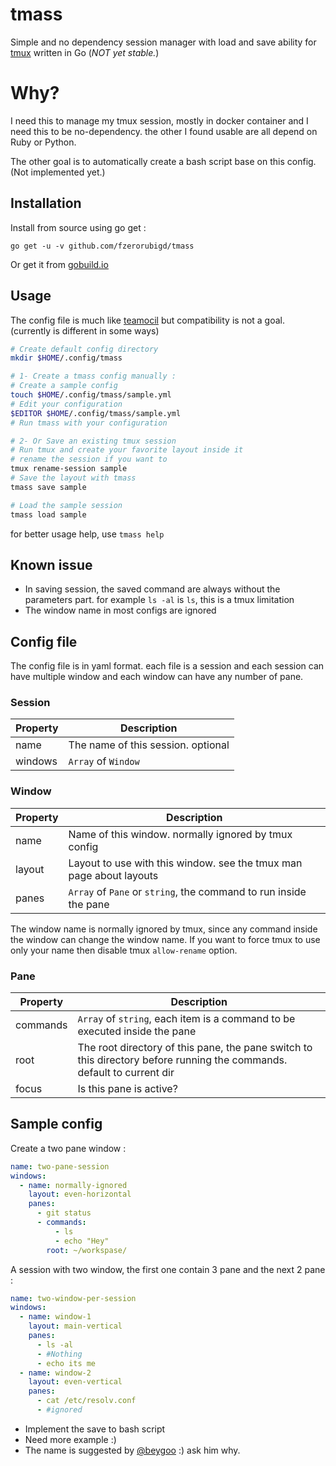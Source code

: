 # tmass

Simple and no dependency session manager with load and save ability for [tmux](http://tmux.sourceforge.net/) written in Go (*NOT yet stable.*)

# Why?

I need this to manage my tmux session, mostly in docker container and I need this to be no-dependency. the other I found usable are all depend on Ruby or Python.

The other goal is to automatically create a bash script base on this config. (Not implemented yet.)

## Installation

Install from source using go get :

```go get -u -v github.com/fzerorubigd/tmass```

Or get it from [gobuild.io](http://gobuild.io/github.com/fzerorubigd/tmass)

## Usage

The config file is much like [teamocil](http://www.teamocil.com/ ) but compatibility is not a goal. (currently is different in some ways)

```bash
# Create default config directory
mkdir $HOME/.config/tmass

# 1- Create a tmass config manually :
# Create a sample config
touch $HOME/.config/tmass/sample.yml
# Edit your configuration
$EDITOR $HOME/.config/tmass/sample.yml
# Run tmass with your configuration

# 2- Or Save an existing tmux session
# Run tmux and create your favorite layout inside it
# rename the session if you want to
tmux rename-session sample
# Save the layout with tmass
tmass save sample

# Load the sample session
tmass load sample
```

for better usage help, use ```tmass help```

## Known issue
 - In saving session, the saved command are always without the parameters part. for example `ls -al` is `ls`, this is a tmux limitation
 - The window name in most configs are ignored

## Config file

The config file is in yaml format. each file is a session and each session can have multiple window and each window can have any number of pane.

### Session

| Property | Description |
| ---------| ------------|
| name | The name of this session. optional|
| windows| `Array` of `Window` |

### Window

| Property | Description |
| ---------| ------------|
| name | Name of this window. normally ignored by tmux config|
| layout| Layout to use with this window. see the tmux man page about layouts |
| panes | `Array` of `Pane` or `string`, the command to run inside the pane|

The window name is normally ignored by tmux, since any command inside the window can change the window name. If you want to force tmux to use only your name then disable tmux `allow-rename` option.

### Pane

| Property | Description |
| ---------| ------------|
| commands | `Array` of `string`, each item is a command to be executed inside the pane |
| root | The root directory of this pane, the pane switch to this directory before running the commands. default to current dir|
| focus| Is this pane is active?|

## Sample config

Create a two pane window :

```yml
name: two-pane-session
windows:
  - name: normally-ignored
    layout: even-horizontal
    panes:
      - git status
      - commands:
          - ls
          - echo "Hey"
        root: ~/workspase/
```

A session with two window, the first one contain 3 pane and the next 2 pane :
```yml
name: two-window-per-session
windows:
  - name: window-1
    layout: main-vertical
    panes:
      - ls -al
      - #Nothing
      - echo its me
  - name: window-2
    layout: even-vertical
    panes:
      - cat /etc/resolv.conf
      - #ignored
```

 * Implement the save to bash script
 * Need more example :)
 * The name is suggested by [@beygoo](https://twitter.com/beygoo) :) ask him why.
